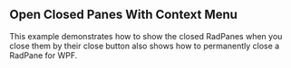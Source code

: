 ## Open Closed Panes With Context Menu
This example demonstrates how to show the closed RadPanes when you close them by their close button also shows how to permanently close a RadPane for WPF.

[//]: <keywords:docking, show, permanently, button>